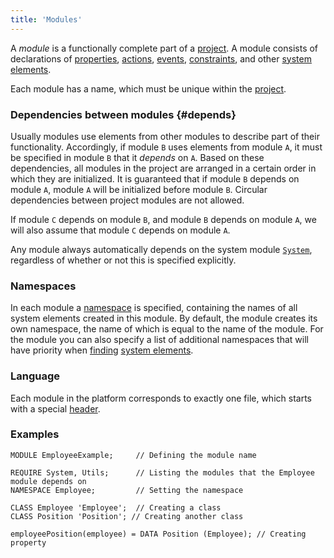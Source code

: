 ```yaml
---
title: 'Modules'
---
```


A *module* is a functionally complete part of a [project](Projects.md). A module consists of declarations of [properties](Properties.md), [actions](Actions.md), [events](Events.md), [constraints](Constraints.md), and other [system elements](Naming.md).

Each module has a name, which must be unique within the [project](Projects.md).

### Dependencies between modules {#depends}

Usually modules use elements from other modules to describe part of their functionality. Accordingly, if module `B` uses elements from module `A`, it must be specified in module `B` that it *depends* on `A`. Based on these dependencies, all modules in the project are arranged in a certain order in which they are initialized. It is guaranteed that if module `B` depends on module `A`, module `A` will be initialized before module `B`. Circular dependencies between project modules are not allowed.  

If module `C` depends on module `B`, and module `B` depends on module `A`, we will also assume that module `C` depends on module `A`.

Any module always automatically depends on the system module [`System`](https://github.com/lsfusion/platform/blob/master/server/src/main/lsfusion/system/System.lsf), regardless of whether or not this is specified explicitly.

### Namespaces

In each module a [namespace](Naming.md#namespace) is specified, containing the names of all system elements created in this module. By default, the module creates its own namespace, the name of which is equal to the name of the module. For the module you can also specify a list of additional namespaces that will have priority when [finding](Search.md) [system elements](Element_identification.md).

### Language

Each module in the platform corresponds to exactly one file, which starts with a special [header](Module_header.md).

### Examples

```lsf
MODULE EmployeeExample;	 	// Defining the module name

REQUIRE System, Utils;	 	// Listing the modules that the Employee module depends on
NAMESPACE Employee;		 	// Setting the namespace

CLASS Employee 'Employee';	// Creating a class
CLASS Position 'Position'; // Creating another class

employeePosition(employee) = DATA Position (Employee); // Creating property
```
